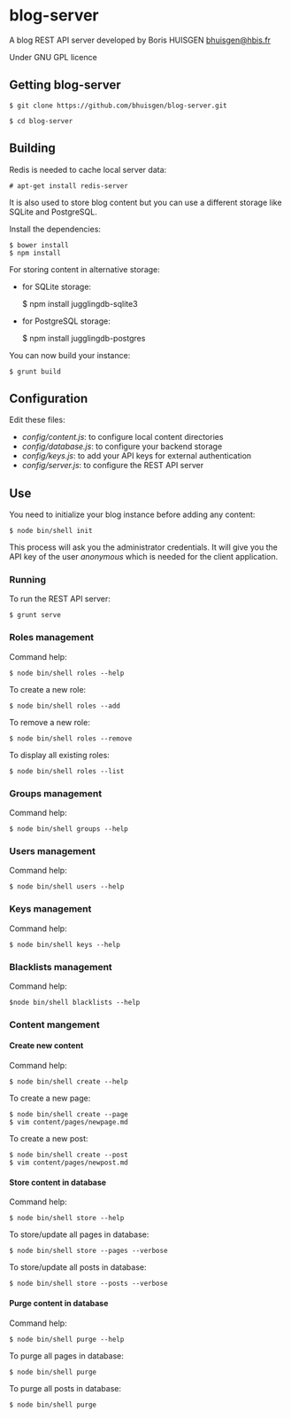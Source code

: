 # blog-server

A blog REST API server developed by Boris HUISGEN <bhuisgen@hbis.fr>

Under GNU GPL licence

## Getting blog-server

	$ git clone https://github.com/bhuisgen/blog-server.git

	$ cd blog-server

## Building

Redis is needed to cache local server data:

	# apt-get install redis-server

It is also used to store blog content but you can use a different storage like SQLite and PostgreSQL.

Install the dependencies:

	$ bower install
	$ npm install

For storing content in alternative storage:

* for SQLite storage:

	$ npm install jugglingdb-sqlite3

* for PostgreSQL storage:

	$ npm install jugglingdb-postgres

You can now build your instance:

	$ grunt build

## Configuration

Edit these files:

- *config/content.js*: to configure local content directories
- *config/database.js*: to configure your backend storage
- *config/keys.js*: to add your API keys for external authentication
- *config/server.js*: to configure the REST API server

## Use

You need to initialize your blog instance before adding any content:

	$ node bin/shell init

This process will ask you the administrator credentials. It will give you the API key of the user *anonymous* which is needed for the client application. 

### Running

To run the REST API server:

	$ grunt serve

### Roles management

Command help:

	$ node bin/shell roles --help

To create a new role:

	$ node bin/shell roles --add

To remove a new role:

	$ node bin/shell roles --remove

To display all existing roles:

	$ node bin/shell roles --list

### Groups management

Command help:

	$ node bin/shell groups --help

### Users management

Command help:

	$ node bin/shell users --help

### Keys management

Command help:

	$ node bin/shell keys --help

### Blacklists management

Command help:

	$node bin/shell blacklists --help

### Content mangement

#### Create new content

Command help:

	$ node bin/shell create --help

To create a new page:

	$ node bin/shell create --page
	$ vim content/pages/newpage.md

To create a new post:

	$ node bin/shell create --post
	$ vim content/pages/newpost.md

#### Store content in database

Command help:

	$ node bin/shell store --help

To store/update all pages in database:

	$ node bin/shell store --pages --verbose

To store/update all posts in database:

	$ node bin/shell store --posts --verbose

#### Purge content in database

Command help:

	$ node bin/shell purge --help

To purge all pages in database:

	$ node bin/shell purge

To purge all posts in database:

	$ node bin/shell purge
